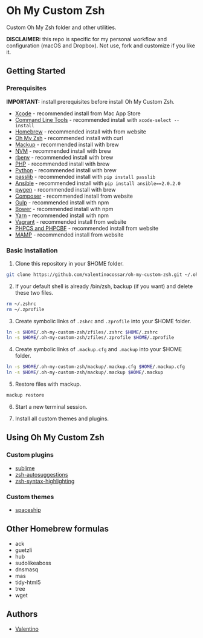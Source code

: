 Oh My Custom Zsh
================

Custom Oh My Zsh folder and other utilities.

**DISCLAIMER:** this repo is specific for my personal workflow and configuration (macOS and Dropbox). Not use, fork and customize if you like it.

## Getting Started

### Prerequisites

**IMPORTANT:** install prerequisites before install Oh My Custom Zsh.

  * [Xcode](https://developer.apple.com/xcode) - recommended install from Mac App Store
  * [Command Line Tools](https://developer.apple.com/xcode/features) - recommended install with `xcode-select --install`
  * [Homebrew](https://brew.sh/index_it.html) - recommended install with from website
  * [Oh My Zsh](https://github.com/robbyrussell/oh-my-zsh) - recommended install with curl
  * [Mackup](https://github.com/lra/mackup) - recommended install with brew
  * [NVM](https://github.com/creationix/nvm) - recommended install with brew
  * [rbenv](https://github.com/rbenv/rbenv) - recommended install with brew
  * [PHP](https://php-osx.liip.ch) - recommended install with brew
  * [Python](https://www.python.org) - recommended install with brew
  * [passlib](https://pypi.python.org/pypi/passlib) - recommended install with `pip install passlib`
  * [Ansible](https://www.ansible.com) - recommended install with `pip install ansible==2.0.2.0`
  * [pwgen](https://sourceforge.net/projects/pwgen) - recommended install with brew
  * [Composer](https://getcomposer.org) - recommended install from website
  * [Gulp](http://gulpjs.com) - recommended install with npm
  * [Bower](https://bower.io) - recommended install with npm
  * [Yarn](https://yarnpkg.com) - recommended install with npm
  * [Vagrant](https://www.vagrantup.com) - recommended install from website
  * [PHPCS and PHPCBF](https://github.com/squizlabs/PHP_CodeSniffer) - recommended install from website
  * [MAMP](https://www.mamp.info) - recommended install from website

### Basic Installation

  1. Clone this repository in your $HOME folder.

  ```sh
  git clone https://github.com/valentinocossar/oh-my-custom-zsh.git ~/.oh-my-custom-zsh
  ```

  2. If your default shell is already /bin/zsh, backup (if you want) and delete these two files.

  ```sh
  rm ~/.zshrc
  rm ~/.zprofile
  ```

  3. Create symbolic links of `.zshrc` and `.zprofile` into your $HOME folder.

  ```sh
  ln -s $HOME/.oh-my-custom-zsh/zfiles/.zshrc $HOME/.zshrc
  ln -s $HOME/.oh-my-custom-zsh/zfiles/.zprofile $HOME/.zprofile
  ```

  4. Create symbolic links of `.mackup.cfg` and `.mackup` into your $HOME folder.

  ```sh
  ln -s $HOME/.oh-my-custom-zsh/mackup/.mackup.cfg $HOME/.mackup.cfg
  ln -s $HOME/.oh-my-custom-zsh/mackup/.mackup $HOME/.mackup
  ```

  5. Restore files with mackup.

  ```sh
  mackup restore
  ```

  6. Start a new terminal session.

  7. Install all custom themes and plugins.

## Using Oh My Custom Zsh

### Custom plugins

  * [sublime](https://github.com/valentinocossar/sublime)
  * [zsh-autosuggestions](https://github.com/zsh-users/zsh-autosuggestions)
  * [zsh-syntax-highlighting](https://github.com/zsh-users/zsh-syntax-highlighting)

### Custom themes

  * [spaceship](https://github.com/denysdovhan/spaceship-zsh-theme)

## Other Homebrew formulas

  * ack
  * guetzli
  * hub
  * sudolikeaboss
  * dnsmasq
  * mas
  * tidy-html5
  * tree
  * wget

## Authors

  - [Valentino](https://github.com/valentinocossar)
